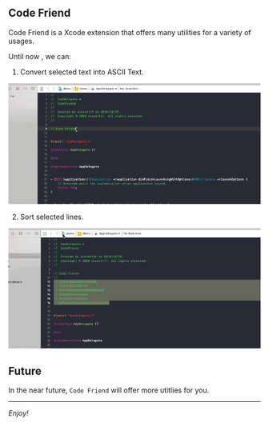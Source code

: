 ## Code Friend

Code Friend is a Xcode extension that offers many utilities for a variety of usages.

Until now , we can:

1. Convert selected text into ASCII Text.

![](image/codefriend-asciitext.gif)

2. Sort selected lines.

![](image/codefriend-sort.gif)

## Future

In the near future, `Code Friend` will offer more utitlies for you.

---

*Enjoy!*
